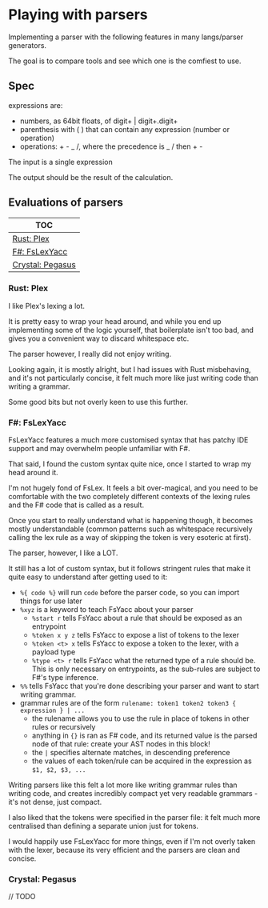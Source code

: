 # Playing with parsers

Implementing a parser with the following features in many langs/parser generators.

The goal is to compare tools and see which one is the comfiest to use.

## Spec

expressions are:

-   numbers, as 64bit floats, of digit+ | digit+.digit+
-   parenthesis with ( ) that can contain any expression (number or operation)
-   operations: + - _ /, where the precedence is _ / then + -

The input is a single expression

The output should be the result of the calculation.

## Evaluations of parsers

| TOC                                  |
| ------------------------------------ |
| [Rust: Plex](#rust-plex)             |
| [F#: FsLexYacc](#f-fslexyacc)        |
| [Crystal: Pegasus](#crystal-pegasus) |

### Rust: Plex

I like Plex's lexing a lot.

It is pretty easy to wrap your head around,
and while you end up implementing some of the logic yourself,
that boilerplate isn't too bad, and gives you a convenient way to discard whitespace etc.

The parser however, I really did not enjoy writing.

Looking again, it is mostly alright, but I had issues with Rust misbehaving,
and it's not particularly concise, it felt much more like just writing code than writing a grammar.

Some good bits but not overly keen to use this further.

### F#: FsLexYacc

FsLexYacc features a much more customised syntax that has patchy IDE support
and may overwhelm people unfamiliar with F#.

That said, I found the custom syntax quite nice, once I started to wrap my head around it.

I'm not hugely fond of FsLex.
It feels a bit over-magical, and you need to be comfortable with the two completely different
contexts of the lexing rules and the F# code that is called as a result.

Once you start to really understand what is happening though, it becomes mostly understandable
(common patterns such as whitespace recursively calling the lex rule as a way of skipping the token is very esoteric at first).

The parser, however, I like a LOT.

It still has a lot of custom syntax, but it follows stringent rules that make it quite easy to understand
after getting used to it:

-   `%{ code %}` will run `code` before the parser code, so you can import things for use later
-   `%xyz` is a keyword to teach FsYacc about your parser
    -   `%start r` tells FsYacc about a rule that should be exposed as an entrypoint
    -   `%token x y z` tells FsYacc to expose a list of tokens to the lexer
    -   `%token <t> x` tells FsYacc to expose a token to the lexer, with a payload type
    -   `%type <t> r` tells FsYacc what the returned type of a rule should be.
        This is only necessary on entrypoints, as the sub-rules are subject to F#'s type inference.
-   `%%` tells FsYacc that you're done describing your parser and want to start writing grammar.
-   grammar rules are of the form `rulename: token1 token2 token3 { expression } | ...`
    -   the rulename allows you to use the rule in place of tokens in other rules or recursively
    -   anything in `{}` is ran as F# code, and its returned value is the parsed node of that rule:
        create your AST nodes in this block!
    -   the `|` specifies alternate matches, in descending preference
    -   the values of each token/rule can be acquired in the expression as `$1, $2, $3, ...`

Writing parsers like this felt a lot more like writing grammar rules than writing code,
and creates incredibly compact yet very readable grammars - it's not dense, just compact.

I also liked that the tokens were specified in the parser file:
it felt much more centralised than defining a separate union just for tokens.

I would happily use FsLexYacc for more things, even if I'm not overly taken with the lexer,
because its very efficient and the parsers are clean and concise.

### Crystal: Pegasus

// TODO
